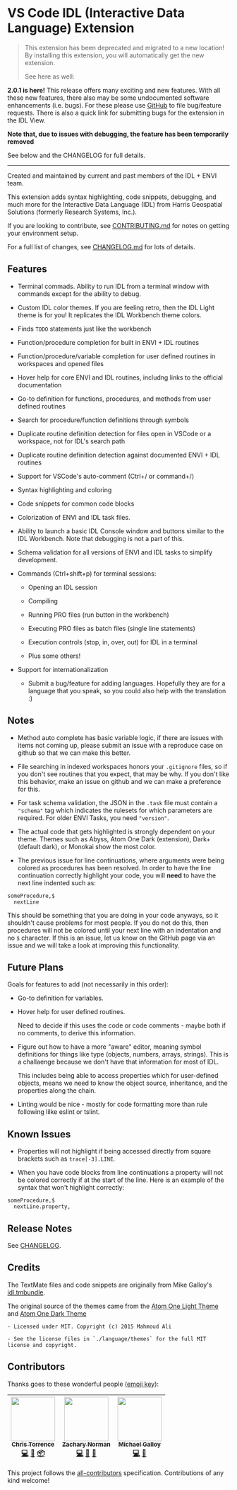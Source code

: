 # VS Code IDL (Interactive Data Language) Extension

> This extension has been deprecated and migrated to a new location!
> By installing this extension, you will automatically get the new extension.
>
> See here as well:

**2.0.1 is here!** This release offers many exciting and new features. With all these new features, there also may be some undocumented software enhancements (i.e. bugs). For these please use [GitHub](https://github.com/chris-torrence/vscode-idl) to file bug/feature requests. There is also a quick link for submitting bugs for the extension in the IDL View.

**Note that, due to issues with debugging, the feature has been temporarily removed**

See below and the CHANGELOG for full details.

---

Created and maintained by current and past members of the IDL + ENVI team.

This extension adds syntax highlighting, code snippets, debugging, and much more for the Interactive Data Language (IDL) from Harris Geospatial Solutions (formerly Research Systems, Inc.).

If you are looking to contribute, see [CONTRIBUTING.md](./CONTRIBUTING.md) for notes on getting your environment setup.

For a full list of changes, see [CHANGELOG.md](./CHANGELOG.md) for lots of details.

## Features

* Terminal commads. Ability to run IDL from a terminal window with commands except for the ability to debug.

* Custom IDL color themes. If you are feeling retro, then the IDL Light theme is for you! It replicates the IDL Workbench theme colors.

* Finds `TODO` statements just like the workbench

* Function/procedure completion for built in ENVI + IDL routines

* Function/procedure/variable completion for user defined routines in workspaces and opened files

* Hover help for core ENVI and IDL routines, includng links to the official documentation

* Go-to definition for functions, procedures, and methods from user defined routines

* Search for procedure/function definitions through symbols

* Duplicate routine definition detection for files open in VSCode or a workspace, not for IDL's search path

* Duplicate routine definition detection against documented ENVI + IDL routines

* Support for VSCode's auto-comment (Ctrl+/ or command+/)

* Syntax highlighting and coloring

* Code snippets for common code blocks

* Colorization of ENVI and IDL task files.

* Ability to launch a basic IDL Console window and buttons similar to the IDL Workbench. Note that debugging is not a part of this.

* Schema validation for all versions of ENVI and IDL tasks to simplify development.

* Commands (Ctrl+shift+p) for terminal sessions:

    - Opening an IDL session

    - Compiling

    - Running PRO files (run button in the workbench)

    - Executing PRO files as batch files (single line statements)

    - Execution controls (stop, in, over, out) for IDL in a terminal

    - Plus some others!

* Support for internationalization

    - Submit a bug/feature for adding languages. Hopefully they are for a language that you speak, so you could also help with the translation :)

## Notes

- Method auto complete has basic variable logic, if there are issues with items not coming up, please submit an issue with a reproduce case on github so that we can make this better.

- File searching in indexed workspaces honors your `.gitignore` files, so if you don't see routines that you expect, that may be why. If you don't like this behavior, make an issue on github and we can make a preference for this.

- For task schema validation, the JSON in the `.task` file must contain a `"schema"` tag which indicates the rulesets for which parameters are required. For older ENVI Tasks, you need `"version"`.

- The actual code that gets highlighted is strongly dependent on your theme. Themes such as Abyss, Atom One Dark (extension), Dark+ (default dark), or Monokai show the most color. 

- The previous issue for line continuations, where arguments were being colored as procedures has been resolved. In order to have the line continuation correctly highlight your code, you will **need** to have the next line indented such as:

```idl
someProcedure,$
  nextLine
```

This should be something that you are doing in your code anyways, so it shouldn't cause problems for most people. If you do not do this, then procedures will not be colored until your next line with an indentation and no `$` character. If this is an issue, let us know on the GitHub page via an issue and we will take a look at improving this functionality.

## Future Plans

Goals for features to add (not necessarily in this order):

- Go-to definition for variables.

- Hover help for user defined routines.

    Need to decide if this uses the code or code comments - maybe both if no comments, to derive this information.

- Figure out how to have a more "aware" editor, meaning symbol definitions for things like type (objects, numbers, arrays, strings). This is a challaenge because we don't have that information for most of IDL.

    This includes being able to access properties which for user-defined objects, means we need to know the object source, inheritance, and the properties along the chain.

- Linting would be nice - mostly for code formatting more than rule following lilke eslint or tslint.



## Known Issues

- Properties will not highlight if being accessed directly from square brackets such as `trace[-3].LINE`. 

- When you have code blocks from line continuations a property will not be colored correctly if at the start of the line. Here is an example of the syntax that won't highlight correctly:

```idl
someProcedure,$
  nextLine.property,
```

## Release Notes

See [CHANGELOG](CHANGELOG.md).

## Credits

The TextMate files and code snippets are originally from Mike Galloy's [idl.tmbundle](https://github.com/mgalloy/idl.tmbundle).

The original source of the themes came from the [Atom One Light Theme](https://github.com/akamud/vscode-theme-onedark) and [Atom One Dark Theme](https://github.com/akamud/vscode-theme-onelight)

    - Licensed under MIT. Copyright (c) 2015 Mahmoud Ali

    - See the license files in `./language/themes` for the full MIT license and copyright.

## Contributors

Thanks goes to these wonderful people ([emoji key](https://github.com/kentcdodds/all-contributors#emoji-key)):

<!-- ALL-CONTRIBUTORS-LIST:START - Do not remove or modify this section -->
<!-- prettier-ignore -->
| [<img src="https://avatars3.githubusercontent.com/u/5461379?v=4" width="100px;"/><br /><sub><b>Chris Torrence</b></sub>](https://github.com/chris-torrence)<br />[💻](https://github.com/chris-torrence/vscode-idl/commits?author=chris-torrence "Code") [🎨](#design-chris-torrence "Design") [📦](#platform-chris-torrence "Packaging/porting to new platform") | [<img src="https://avatars1.githubusercontent.com/u/31664668?v=4" width="100px;"/><br /><sub><b>Zachary Norman</b></sub>](https://github.com/znorman-harris)<br />[💻](https://github.com/chris-torrence/vscode-idl/commits?author=znorman-harris "Code") [🎨](#design-znorman-harris "Design") [📖](https://github.com/chris-torrence/vscode-idl/commits?author=znorman-harris "Documentation") | [<img src="https://avatars2.githubusercontent.com/u/713524?v=4" width="100px;"/><br /><sub><b>Michael Galloy</b></sub>](http://michaelgalloy.com)<br />[💻](https://github.com/chris-torrence/vscode-idl/commits?author=mgalloy "Code") [🔌](#plugin-mgalloy "Plugin/utility libraries") |
| :---: | :---: | :---: |
<!-- ALL-CONTRIBUTORS-LIST:END -->

This project follows the [all-contributors](https://github.com/kentcdodds/all-contributors) specification. Contributions of any kind welcome!